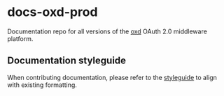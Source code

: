 # docs-oxd-prod
Documentation repo for all versions of the [oxd](https://github.com/GluuFederation/oxd) OAuth 2.0 middleware platform. 

## Documentation styleguide 
When contributing documentation, please refer to the [styleguide](https://github.com/GluuFederation/docs-style-guide) to align with existing formatting. 
